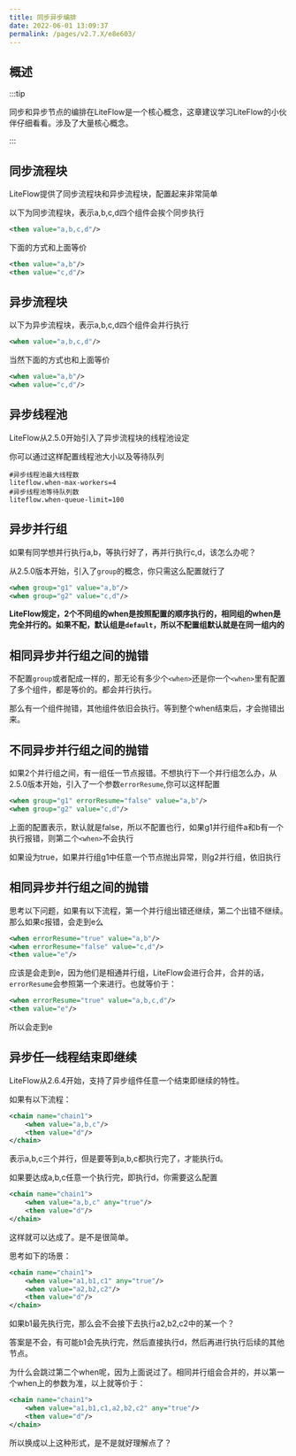 ```yaml
---
title: 同步异步编排
date: 2022-06-01 13:09:37
permalink: /pages/v2.7.X/e8e603/
---
```


## 概述

:::tip

同步和异步节点的编排在LiteFlow是一个核心概念，这章建议学习LiteFlow的小伙伴仔细看看。涉及了大量核心概念。

:::



## 同步流程块

LiteFlow提供了同步流程块和异步流程块，配置起来非常简单

以下为同步流程块，表示a,b,c,d四个组件会挨个同步执行
```xml
<then value="a,b,c,d"/>
```

下面的方式和上面等价
```xml
<then value="a,b"/>
<then value="c,d"/>
```



## 异步流程块

以下为异步流程块，表示a,b,c,d四个组件会并行执行

```xml
<when value="a,b,c,d"/>
```

当然下面的方式也和上面等价

```xml
<when value="a,b"/>
<when value="c,d"/>
```



## 异步线程池

LiteFlow从2.5.0开始引入了异步流程块的线程池设定

你可以通过这样配置线程池大小以及等待队列

```properties
#异步线程池最大线程数
liteflow.when-max-workers=4
#异步线程池等待队列数
liteflow.when-queue-limit=100
```



## 异步并行组

如果有同学想并行执行a,b，等执行好了，再并行执行c,d，该怎么办呢？

从2.5.0版本开始，引入了`group`的概念，你只需这么配置就行了

```xml
<when group="g1" value="a,b"/>
<when group="g2" value="c,d"/>
```
**LiteFlow规定，2个不同组的when是按照配置的顺序执行的，相同组的when是完全并行的。如果不配，默认组是`default`，所以不配置组默认就是在同一组内的**



## 相同异步并行组之间的抛错

不配置`group`或者配成一样的，那无论有多少个`<when>`还是你一个`<when>`里有配置了多个组件，都是等价的。都会并行执行。

那么有一个组件抛错，其他组件依旧会执行。等到整个when结束后，才会抛错出来。



## 不同异步并行组之间的抛错

如果2个并行组之间，有一组任一节点报错。不想执行下一个并行组怎么办，从2.5.0版本开始，引入了一个参数`errorResume`,你可以这样配置

```xml
<when group="g1" errorResume="false" value="a,b"/>
<when group="g2" value="c,d"/>
```

上面的配置表示，默认就是false，所以不配置也行，如果g1并行组件a和b有一个执行报错，则第二个`<when>`不会执行

如果设为true，如果并行组g1中任意一个节点抛出异常，则g2并行组，依旧执行



## 相同异步并行组之间的抛错

思考以下问题，如果有以下流程，第一个并行组出错还继续，第二个出错不继续。那么如果c报错，会走到e么

```xml
<when errorResume="true" value="a,b"/>
<when errorResume="false" value="c,d"/>
<then value="e"/>
```



应该是会走到e，因为他们是相通并行组，LiteFlow会进行合并，合并的话，`errorResume`会参照第一个来进行。也就等价于：

```xml
<when errorResume="true" value="a,b,c,d"/>
<then value="e"/>
```

所以会走到e



## 异步任一线程结束即继续

LiteFlow从2.6.4开始，支持了异步组件任意一个结束即继续的特性。

如果有以下流程：

```xml
<chain name="chain1">
    <when value="a,b,c"/>
    <then value="d"/>
</chain>
```

表示a,b,c三个并行，但是要等到a,b,c都执行完了，才能执行d。

如果要达成a,b,c任意一个执行完，即执行d，你需要这么配置

```xml
<chain name="chain1">
    <when value="a,b,c" any="true"/>
    <then value="d"/>
</chain>
```

这样就可以达成了。是不是很简单。



思考如下的场景：

```xml
<chain name="chain1">
    <when value="a1,b1,c1" any="true"/>
    <when value="a2,b2,c2"/>
    <then value="d"/>
</chain>
```

如果b1最先执行完，那么会不会接下去执行a2,b2,c2中的某一个？



答案是不会，有可能b1会先执行完，然后直接执行d，然后再进行执行后续的其他节点。



为什么会跳过第二个when呢，因为上面说过了。相同并行组会合并的，并以第一个when上的参数为准，以上就等价于：

```xml
<chain name="chain1">
    <when value="a1,b1,c1,a2,b2,c2" any="true"/>
    <then value="d"/>
</chain>
```



所以换成以上这种形式，是不是就好理解点了？